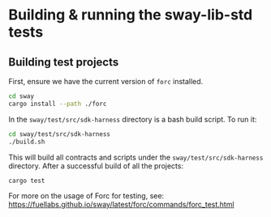 # Building & running the sway-lib-std tests

## Building test projects

First, ensure we have the current version of `forc` installed.

```sh
cd sway
cargo install --path ./forc
```

In the `sway/test/src/sdk-harness` directory is a bash build script. To run it:

```sh
cd sway/test/src/sdk-harness
./build.sh
```

This will build all contracts and scripts under the `sway/test/src/sdk-harness` directory.
After a successful build of all the projects:

```sh
cargo test
```

For more on the usage of Forc for testing, see: <https://fuellabs.github.io/sway/latest/forc/commands/forc_test.html>
